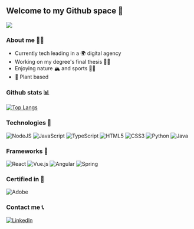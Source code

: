 ## Welcome to my Github space 👋

![](https://komarev.com/ghpvc/?username=gbenejam&color=blueviolet)

### About me 👩‍💻

* Currently tech leading in a 🌍 digital agency
* Working on my degree's final thesis 👩‍🎓
* Enjoying nature 🏔️ and sports 🤸‍♀️
* 🌱 Plant based

### Github stats 📊

[![Top Langs](https://github-readme-stats.vercel.app/api/top-langs/?username=gbenejam&layout=compact)](https://github.com/anuraghazra/github-readme-stats)

### Technologies 🔧
<img alt="NodeJS" src="https://img.shields.io/badge/node.js%20-%2343853D.svg?&style=for-the-badge&logo=node.js&logoColor=white"/> <img alt="JavaScript" src="https://img.shields.io/badge/javascript%20-%23323330.svg?&style=for-the-badge&logo=javascript&logoColor=%23F7DF1E"/> <img alt="TypeScript" src="https://img.shields.io/badge/typescript%20-%23007ACC.svg?&style=for-the-badge&logo=typescript&logoColor=white"/> <img alt="HTML5" src="https://img.shields.io/badge/html5%20-%23E34F26.svg?&style=for-the-badge&logo=html5&logoColor=white"/> <img alt="CSS3" src="https://img.shields.io/badge/css3%20-%231572B6.svg?&style=for-the-badge&logo=css3&logoColor=white"/> <img alt="Python" src="https://img.shields.io/badge/python%20-%2314354C.svg?&style=for-the-badge&logo=python&logoColor=white"/> <img alt="Java" src="https://img.shields.io/badge/java-%23ED8B00.svg?&style=for-the-badge&logo=java&logoColor=white"/> 

### Frameworks 🧰

<img alt="React" src="https://img.shields.io/badge/react%20-%2320232a.svg?&style=for-the-badge&logo=react&logoColor=%2361DAFB"/> <img alt="Vue.js" src="https://img.shields.io/badge/vuejs%20-%2335495e.svg?&style=for-the-badge&logo=vue.js&logoColor=%234FC08D"/> <img alt="Angular" src="https://img.shields.io/badge/angular%20-%23DD0031.svg?&style=for-the-badge&logo=angular&logoColor=white"/> <img alt="Spring" src="https://img.shields.io/badge/spring%20-%236DB33F.svg?&style=for-the-badge&logo=spring&logoColor=white"/>

### Certified in 📝

<img alt="Adobe" src="https://img.shields.io/badge/adobe%20-%23FF0000.svg?&style=for-the-badge&logo=adobe&logoColor=white"/>

### Contact me 📞
<a href="https://www.linkedin.com/in/gabriela-benejam/">
  <img alt="LinkedIn" src="https://img.shields.io/badge/linkedin%20-%230077B5.svg?&style=for-the-badge&logo=linkedin&logoColor=white"/>
</a>
